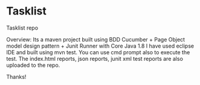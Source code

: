 # Tasklist
Tasklist repo

Overview:
Its a maven project built using BDD Cucumber + Page Object model design pattern + Junit Runner with Core Java 1.8
I have used eclipse IDE and built using mvn test. You can use cmd prompt also to execute the test.
The index.html reports, json reports, junit xml test reports are also uploaded to the repo.

Thanks!
